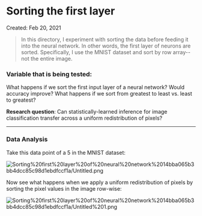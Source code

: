 # Sorting the first layer 
Created: Feb 20, 2021
> In this directory, I experiment with sorting the data before feeding it into the neural network. In other words, the first layer of neurons are sorted. Specifically, I use the MNIST dataset and sort by row array--not the entire image.
> 



### Variable that is being tested:

What happens if we sort the first input layer of a neural network? Would accuracy improve? What happens if we sort from greatest to least vs. least to greatest? 

**Research question**: Can statistically-learned inference for image classification transfer across a uniform redistribution of pixels?  

---

### Data Analysis

Take this data point of a 5 in the MNIST dataset: 

![Sorting%20first%20layer%20of%20neural%20network%2014bba065b3bb4dcc85c98d1ebdfccf1a/Untitled.png](Sorting%20first%20layer%20of%20neural%20network%2014bba065b3bb4dcc85c98d1ebdfccf1a/Untitled.png)

Now see what happens when we apply a uniform redistribution of pixels by sorting the pixel values in the image row-wise: 

![Sorting%20first%20layer%20of%20neural%20network%2014bba065b3bb4dcc85c98d1ebdfccf1a/Untitled%201.png](Sorting%20first%20layer%20of%20neural%20network%2014bba065b3bb4dcc85c98d1ebdfccf1a/Untitled%201.png)
